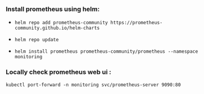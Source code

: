 ### Install prometheus using helm:

- ```helm repo add prometheus-community https://prometheus-community.github.io/helm-charts```

  
- ```helm repo update```

  
- ```helm install prometheus prometheus-community/prometheus --namespace monitoring```


### Locally check prometheus web ui :
```kubectl port-forward -n monitoring svc/prometheus-server 9090:80```
